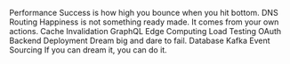 Performance Success is how high you bounce when you hit bottom. DNS Routing Happiness is not something ready made. It comes from your own actions. Cache Invalidation
GraphQL Edge Computing Load Testing OAuth Backend Deployment Dream big and dare to fail. Database Kafka Event Sourcing If you can dream it, you can do it.
